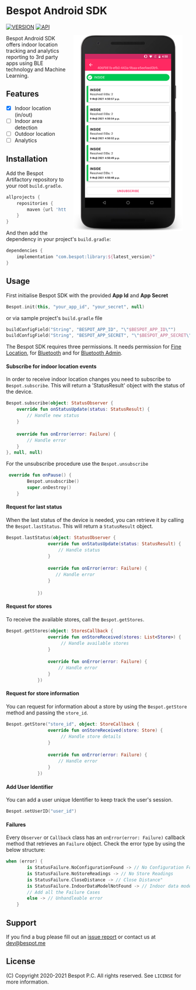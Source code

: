 # Bespot Android SDK

[![VERSION](https://img.shields.io/badge/VERSION-0.4.2-green)](#)
[![API](https://img.shields.io/badge/API-21%2B-brightgreen.svg?style=flat)](#)

<img src="screenshots/sample.png" width="300" align="right" hspace="20">

Bespot Android SDK offers indoor location tracking and analytics reporting to 3rd party apps using BLE technology and Machine Learning.

## Features

- [x] Indoor location (in/out)
- [ ] Indoor area detection
- [ ] Outdoor location
- [ ] Analytics

## Installation

Add the Bespot Artifactory repository to your root `build.gradle`.

```gradle
allprojects {
    repositories {
        maven {url 'https://bespot.jfrog.io/artifactory/bespot-sdk-android/'}
    }
}
```

And then add the dependency in your project's `build.gradle`:

```gradle
dependencies {
    implementation "com.bespot:library:${latest_version}"
}
```

## Usage

First initialise Bespot SDK with the provided **App Id** and **App Secret**
```kotlin
Bespot.init(this, "your_app_id", "your_secret", null)
```
or via sample project's `build.gradle` file
```kotlin
buildConfigField("String", "BESPOT_APP_ID", "\"$BESPOT_APP_ID\"")
buildConfigField("String", "BESPOT_APP_SECRET", "\"$BESPOT_APP_SECRET\"")
```

The Bespot SDK requires three permissions. It needs permission for [Fine Location](https://developer.android.com/reference/android/Manifest.permission#ACCESS_FINE_LOCATION), for [Bluetooth](https://developer.android.com/reference/android/Manifest.permission#BLUETOOTH) and for [Bluetooth Admin](https://developer.android.com/reference/android/Manifest.permission#BLUETOOTH_ADMIN).

#### Subscribe for indoor location events

In order to receive indoor location changes you need to subscribe to `Bespot.subscribe`. This will return a 'StatusResult' object with the status of the device.

```kotlin
Bespot.subscribe(object: StatusObserver {
    override fun onStatusUpdate(status: StatusResult) {
        // Handle new status
    }

    override fun onError(error: Failure) {
        // Handle error
    }
}, null, null)
```

For the unsubscribe procedure use the `Bespot.unsubscribe`

```kotlin
 override fun onPause() {
        Bespot.unsubscribe()
        super.onDestroy()
    }
```

#### Request for last status

When the last status of the device is needed, you can retrieve it by calling the `Bespot.lastStatus`. This will return a `StatusResult` object.

```kotlin
Bespot.lastStatus(object: StatusObserver {
                override fun onStatusUpdate(status: StatusResult) {
                    // Handle status
                }

                override fun onError(error: Failure) {
                   // Handle error
                }

            })
```

#### Request for stores

To receive the available stores, call the `Bespot.getStores`.

```kotlin
Bespot.getStores(object: StoresCallback {
                override fun onStoreReceived(stores: List<Store>) {
                     // Handle available stores
                }

                override fun onError(error: Failure) {
                    // Handle error
                }
            })
```

#### Request for store information

You can request for information about a store by using the `Bespot.getStore` method and passing the `store_id`.

```kotlin
Bespot.getStore("store_id", object: StoreCallback {
                override fun onStoreReceived(store: Store) {
                     // Handle store details
                }

                override fun onError(error: Failure) {
                    // Handle error
                }
            })
```

#### Add User Identifier

You can add a user unique Identifier to keep track the user's session.

```kotlin
Bespot.setUserID("user_id")
```

####  Failures

Every `Observer` or `Callback` class has an `onError(error: Failure)` callback method that retrieves an `Failure` object. 
Check the error type by using the below structure:

```kotlin
when (error) {
        is StatusFailure.NoConfigurationFound -> // No Configuration Found
        is StatusFailure.NoStoreReadings -> // No Store Readings
        is StatusFailure.CloseDistance -> // Close Distance"
        is StatusFailure.IndoorDataModelNotFound -> // Indoor data model Not found
        // Add all the Failure Cases
        else -> // Unhandleable error 
    }
```

## Support

If you find a bug please fill out an [issue report](https://gitlab.com/bespot/bespot-sdk-android-release/-/issues) or contact us at [dev@bespot.me](dev@bespot.me)

## License

(C) Copyright 2020-2021 Bespot P.C. All rights reserved. See `LICENSE` for more information.
